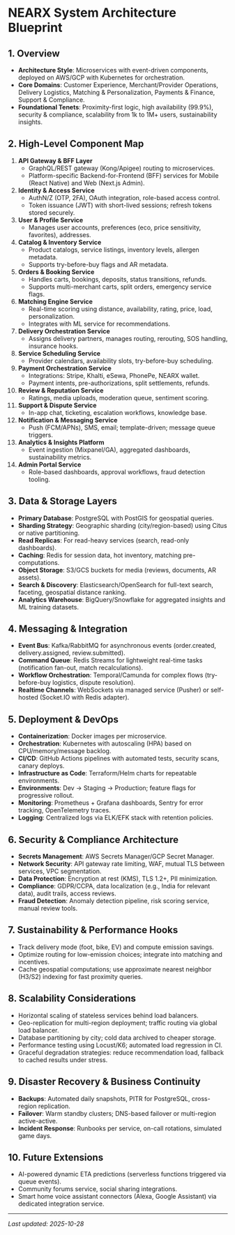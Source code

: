 # NEARX System Architecture Blueprint

## 1. Overview
- **Architecture Style**: Microservices with event-driven components, deployed on AWS/GCP with Kubernetes for orchestration.
- **Core Domains**: Customer Experience, Merchant/Provider Operations, Delivery Logistics, Matching & Personalization, Payments & Finance, Support & Compliance.
- **Foundational Tenets**: Proximity-first logic, high availability (99.9%), security & compliance, scalability from 1k to 1M+ users, sustainability insights.

## 2. High-Level Component Map
1. **API Gateway & BFF Layer**
   - GraphQL/REST gateway (Kong/Apigee) routing to microservices.
   - Platform-specific Backend-for-Frontend (BFF) services for Mobile (React Native) and Web (Next.js Admin).
2. **Identity & Access Service**
   - AuthN/Z (OTP, 2FA), OAuth integration, role-based access control.
   - Token issuance (JWT) with short-lived sessions; refresh tokens stored securely.
3. **User & Profile Service**
   - Manages user accounts, preferences (eco, price sensitivity, favorites), addresses.
4. **Catalog & Inventory Service**
   - Product catalogs, service listings, inventory levels, allergen metadata.
   - Supports try-before-buy flags and AR metadata.
5. **Orders & Booking Service**
   - Handles carts, bookings, deposits, status transitions, refunds.
   - Supports multi-merchant carts, split orders, emergency service flags.
6. **Matching Engine Service**
   - Real-time scoring using distance, availability, rating, price, load, personalization.
   - Integrates with ML service for recommendations.
7. **Delivery Orchestration Service**
   - Assigns delivery partners, manages routing, rerouting, SOS handling, insurance hooks.
8. **Service Scheduling Service**
   - Provider calendars, availability slots, try-before-buy scheduling.
9. **Payment Orchestration Service**
   - Integrations: Stripe, Khalti, eSewa, PhonePe, NEARX wallet.
   - Payment intents, pre-authorizations, split settlements, refunds.
10. **Review & Reputation Service**
    - Ratings, media uploads, moderation queue, sentiment scoring.
11. **Support & Dispute Service**
    - In-app chat, ticketing, escalation workflows, knowledge base.
12. **Notification & Messaging Service**
    - Push (FCM/APNs), SMS, email; template-driven; message queue triggers.
13. **Analytics & Insights Platform**
    - Event ingestion (Mixpanel/GA), aggregated dashboards, sustainability metrics.
14. **Admin Portal Service**
    - Role-based dashboards, approval workflows, fraud detection tooling.

## 3. Data & Storage Layers
- **Primary Database**: PostgreSQL with PostGIS for geospatial queries.
- **Sharding Strategy**: Geographic sharding (city/region-based) using Citus or native partitioning.
- **Read Replicas**: For read-heavy services (search, read-only dashboards).
- **Caching**: Redis for session data, hot inventory, matching pre-computations.
- **Object Storage**: S3/GCS buckets for media (reviews, documents, AR assets).
- **Search & Discovery**: Elasticsearch/OpenSearch for full-text search, faceting, geospatial distance ranking.
- **Analytics Warehouse**: BigQuery/Snowflake for aggregated insights and ML training datasets.

## 4. Messaging & Integration
- **Event Bus**: Kafka/RabbitMQ for asynchronous events (order.created, delivery.assigned, review.submitted).
- **Command Queue**: Redis Streams for lightweight real-time tasks (notification fan-out, match recalculations).
- **Workflow Orchestration**: Temporal/Camunda for complex flows (try-before-buy logistics, dispute resolution).
- **Realtime Channels**: WebSockets via managed service (Pusher) or self-hosted (Socket.IO with Redis adapter).

## 5. Deployment & DevOps
- **Containerization**: Docker images per microservice.
- **Orchestration**: Kubernetes with autoscaling (HPA) based on CPU/memory/message backlog.
- **CI/CD**: GitHub Actions pipelines with automated tests, security scans, canary deploys.
- **Infrastructure as Code**: Terraform/Helm charts for repeatable environments.
- **Environments**: Dev → Staging → Production; feature flags for progressive rollout.
- **Monitoring**: Prometheus + Grafana dashboards, Sentry for error tracking, OpenTelemetry traces.
- **Logging**: Centralized logs via ELK/EFK stack with retention policies.

## 6. Security & Compliance Architecture
- **Secrets Management**: AWS Secrets Manager/GCP Secret Manager.
- **Network Security**: API gateway rate limiting, WAF, mutual TLS between services, VPC segmentation.
- **Data Protection**: Encryption at rest (KMS), TLS 1.2+, PII minimization.
- **Compliance**: GDPR/CCPA, data localization (e.g., India for relevant data), audit trails, access reviews.
- **Fraud Detection**: Anomaly detection pipeline, risk scoring service, manual review tools.

## 7. Sustainability & Performance Hooks
- Track delivery mode (foot, bike, EV) and compute emission savings.
- Optimize routing for low-emission choices; integrate into matching and incentives.
- Cache geospatial computations; use approximate nearest neighbor (H3/S2) indexing for fast proximity queries.

## 8. Scalability Considerations
- Horizontal scaling of stateless services behind load balancers.
- Geo-replication for multi-region deployment; traffic routing via global load balancer.
- Database partitioning by city; cold data archived to cheaper storage.
- Performance testing using Locust/K6; automated load regression in CI.
- Graceful degradation strategies: reduce recommendation load, fallback to cached results under stress.

## 9. Disaster Recovery & Business Continuity
- **Backups**: Automated daily snapshots, PITR for PostgreSQL, cross-region replication.
- **Failover**: Warm standby clusters; DNS-based failover or multi-region active-active.
- **Incident Response**: Runbooks per service, on-call rotations, simulated game days.

## 10. Future Extensions
- AI-powered dynamic ETA predictions (serverless functions triggered via queue events).
- Community forums service, social sharing integrations.
- Smart home voice assistant connectors (Alexa, Google Assistant) via dedicated integration service.

---
_Last updated: 2025-10-28_
